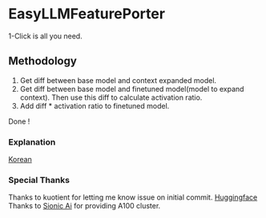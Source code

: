 # EasyLLMFeaturePorter

1-Click is all you need.

## Methodology
1. Get diff between base model and context expanded model.
2. Get diff between base model and finetuned model(model to expand context). Then use this diff to calculate activation ratio.
3. Add diff * activation ratio to finetuned model.

Done !

### Explanation
[Korean](https://arca.live/b/alpaca/104827551)

### Special Thanks

Thanks to kuotient for letting me know issue on initial commit. [Huggingface](https://huggingface.co/kuotient)
Thanks to [Sionic Ai](https://sionic.ai/) for providing A100 cluster.
